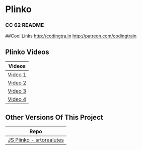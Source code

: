 Plinko
======
### CC 62 README


##Cool Links
http://codingtra.in
http://patreon.com/codingtrain

Plinko Videos
------
| Videos |
| --- |
| <a href="https://youtu.be/KakpnfDv_f0">Video 1</a> |
| <a href="https://youtu.be/6s4MJcUyaUE">Video 2</a> |
| <a href="https://youtu.be/jN-sW-SxNzk">Video 3</a> |
| <a href="https://youtu.be/CdBXmsrkaPs">Video 4</a> |

Other Versions Of This Project
------
| Repo |
| --- |
| <a href="https://github.com/storealutes/Plinko">JS Plinko - srtorealutes</a> |
